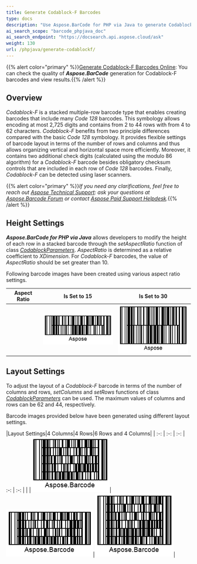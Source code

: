 ```yaml
---
title: Generate Codablock-F Barcodes
type: docs
description: "Use Aspose.BarCode for PHP via Java to generate Codablock-F barcodes"
ai_search_scope: "barcode_phpjava_doc"
ai_search_endpoint: "https://docsearch.api.aspose.cloud/ask"
weight: 130
url: /phpjava/generate-codablockf/
---
```

{{% alert color="primary" %}}[Generate Codablock-F Barcodes Online](https://products.aspose.app/barcode/generate/codablock?type=codablockf): You can check the quality of ***Aspose.BarCode*** generation for Codablock-F barcodes and view results.{{% /alert %}}

## **Overview**
*Codablock-F* is a stacked multiple-row barcode type that enables creating barcodes that include many *Code 128* barcodes. This symbology allows encoding at most 2,725 digits and contains from 2 to 44 rows with from 4 to 62 characters. *Codablock-F* benefits from two principle differences compared with the basic *Code 128* symbology. It provides flexible settings of barcode layout in terms of the number of rows and columns and thus allows organizing vertical and horizontal space more efficiently. Moreover, it contains two additional check digits (calculated using the modulo 86 algorithm) for a *Codablock-F* barcode besides obligatory checksum controls that are included in each row of *Code 128* barcodes. Finally, *Codablock-F* can be detected using laser scanners.
  
{{% alert color="primary" %}}*If you need any clarifications, feel free to reach out [Aspose Technical Support](/barcode/phpjava/technical-support/): ask your questions at [Aspose.Barcode Forum](https://forum.aspose.com/c/barcode/13) or contact [Aspose Paid Support Helpdesk](https://helpdesk.aspose.com/).*{{% /alert %}}
  
## **Height Settings**

***Aspose.BarCode for PHP via Java*** allows developers to modify the height of each row in a stacked barcode through the *setAspectRatio* function of class [*CodablockParameters*](https://reference.aspose.com/barcode/php/classCodablockParameters). *AspectRatio* is determined as a relative coefficient to *XDimension*. For *Codablock-F* barcodes, the value of *AspectRatio* should be set greater than 10.  
  
Following barcode images have been created using various aspect ratio settings. 
  
|Aspect Ratio|Is Set to 15|Is Set to 30|
| :-: | :-: | :-: |
| |<img src="codablockfaspectratio15.png">|<img src="codablockfaspectratio30.png">|
  

## **Layout Settings**
To adjust the layout of a *Codablock-F* barcode in terms of the number of columns and rows, *setColumns* and *setRows* functions of class [*CodablockParameters*](https://reference.aspose.com/barcode/php/classCodablockParameters) can be used. The maximum values of columns and rows can be 62 and 44, respectively.  
  
Barcode images provided below have been generated using different layout settings.
  
|Layout Settings|4 Columns|4 Rows|6 Rows and 4 Columns|
| :-: | :-: | :-: | :-: | :-: |
| |<img src="codablockfcol4.png">|<img src="codablockfrow4.png">|<img src="codablockfrow6col4.png">|
  
